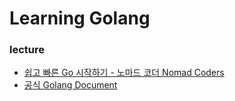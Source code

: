 # Learning Golang

### lecture
- [쉽고 빠른 Go 시작하기 - 노마드 코더 Nomad Coders](https://nomadcoders.co/go-for-beginners)
- [공식 Golang Document](https://golang.org/doc/)